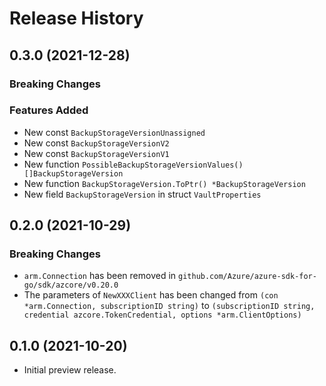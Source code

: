 # Release History

## 0.3.0 (2021-12-28)
### Breaking Changes

### Features Added

- New const `BackupStorageVersionUnassigned`
- New const `BackupStorageVersionV2`
- New const `BackupStorageVersionV1`
- New function `PossibleBackupStorageVersionValues() []BackupStorageVersion`
- New function `BackupStorageVersion.ToPtr() *BackupStorageVersion`
- New field `BackupStorageVersion` in struct `VaultProperties`


## 0.2.0 (2021-10-29)

### Breaking Changes

- `arm.Connection` has been removed in `github.com/Azure/azure-sdk-for-go/sdk/azcore/v0.20.0`
- The parameters of `NewXXXClient` has been changed from `(con *arm.Connection, subscriptionID string)` to `(subscriptionID string, credential azcore.TokenCredential, options *arm.ClientOptions)`

## 0.1.0 (2021-10-20)

- Initial preview release.
